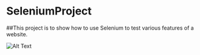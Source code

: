 # SeleniumProject
##This project is to show how to use Selenium to test various features of a website.



























![ Alt Text](https://gph.is/g/4oK9Bj5)
